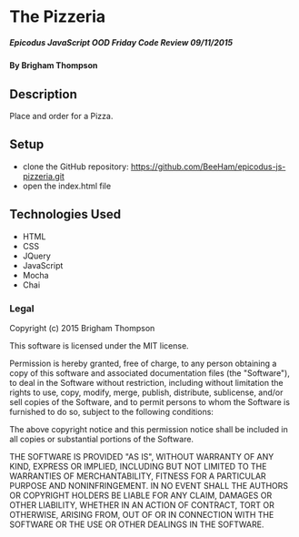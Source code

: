 # The Pizzeria

##### Epicodus JavaScript OOD Friday Code Review 09/11/2015

#### By Brigham Thompson

## Description

Place and order for a Pizza.

## Setup

- clone the GitHub repository: https://github.com/BeeHam/epicodus-js-pizzeria.git
- open the index.html file

## Technologies Used

- HTML
- CSS
- JQuery
- JavaScript
- Mocha
- Chai

### Legal


Copyright (c) 2015 Brigham Thompson

This software is licensed under the MIT license.

Permission is hereby granted, free of charge, to any person obtaining a copy
of this software and associated documentation files (the "Software"), to deal
in the Software without restriction, including without limitation the rights
to use, copy, modify, merge, publish, distribute, sublicense, and/or sell
copies of the Software, and to permit persons to whom the Software is
furnished to do so, subject to the following conditions:

The above copyright notice and this permission notice shall be included in
all copies or substantial portions of the Software.

THE SOFTWARE IS PROVIDED "AS IS", WITHOUT WARRANTY OF ANY KIND, EXPRESS OR
IMPLIED, INCLUDING BUT NOT LIMITED TO THE WARRANTIES OF MERCHANTABILITY,
FITNESS FOR A PARTICULAR PURPOSE AND NONINFRINGEMENT. IN NO EVENT SHALL THE
AUTHORS OR COPYRIGHT HOLDERS BE LIABLE FOR ANY CLAIM, DAMAGES OR OTHER
LIABILITY, WHETHER IN AN ACTION OF CONTRACT, TORT OR OTHERWISE, ARISING FROM,
OUT OF OR IN CONNECTION WITH THE SOFTWARE OR THE USE OR OTHER DEALINGS IN
THE SOFTWARE.
